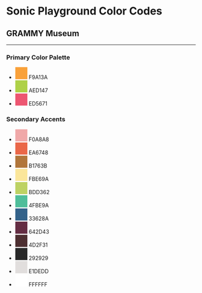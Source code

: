 # Sonic Playground Color Codes

## GRAMMY Museum

---

### Primary Color Palette

- <svg width="32" height="32" viewBox="0 0 16 16" xmlns="http://www.w3.org/2000/svg">
  <rect width="100%" height="100%" fill="#F9A13A"/>
  </svg>  F9A13A
- <svg width="32" height="32" viewBox="0 0 16 16" xmlns="http://www.w3.org/2000/svg">
  <rect width="100%" height="100%" fill="#AED147"/>
  </svg> AED147
- <svg width="32" height="32" viewBox="0 0 16 16" xmlns="http://www.w3.org/2000/svg">
  <rect width="100%" height="100%" fill="#ED5671"/>
  </svg> ED5671

### Secondary Accents

- <svg width="32" height="32" viewBox="0 0 16 16" xmlns="http://www.w3.org/2000/svg">
  <rect width="100%" height="100%" fill="#F0A8A8"/>
  </svg> F0A8A8
- <svg width="32" height="32" viewBox="0 0 16 16" xmlns="http://www.w3.org/2000/svg">
  <rect width="100%" height="100%" fill="#EA6748"/>
  </svg> EA6748
- <svg width="32" height="32" viewBox="0 0 16 16" xmlns="http://www.w3.org/2000/svg">
  <rect width="100%" height="100%" fill="#B1763B"/>
  </svg> B1763B
- <svg width="32" height="32" viewBox="0 0 16 16" xmlns="http://www.w3.org/2000/svg">
  <rect width="100%" height="100%" fill="#FBE69A"/>
  </svg> FBE69A
- <svg width="32" height="32" viewBox="0 0 16 16" xmlns="http://www.w3.org/2000/svg">
  <rect width="100%" height="100%" fill="#BDD263"/>
  </svg> BDD362
- <svg width="32" height="32" viewBox="0 0 16 16" xmlns="http://www.w3.org/2000/svg">
  <rect width="100%" height="100%" fill="#4FBE9A"/>
  </svg> 4FBE9A
- <svg width="32" height="32" viewBox="0 0 16 16" xmlns="http://www.w3.org/2000/svg">
  <rect width="100%" height="100%" fill="#33628A"/>
  </svg> 33628A
- <svg width="32" height="32" viewBox="0 0 16 16" xmlns="http://www.w3.org/2000/svg">
  <rect width="100%" height="100%" fill="#642D43"/>
  </svg> 642D43
- <svg width="32" height="32" viewBox="0 0 16 16" xmlns="http://www.w3.org/2000/svg">
  <rect width="100%" height="100%" fill="#4D2F31"/>
  </svg> 4D2F31
- <svg width="32" height="32" viewBox="0 0 16 16" xmlns="http://www.w3.org/2000/svg">
  <rect width="100%" height="100%" fill="#292929"/>
  </svg> 292929
- <svg width="32" height="32" viewBox="0 0 16 16" xmlns="http://www.w3.org/2000/svg">
  <rect width="100%" height="100%" fill="#E1DEDD"/>
  </svg> E1DEDD
- <svg width="32" height="32" viewBox="0 0 16 16" xmlns="http://www.w3.org/2000/svg">
  <rect width="100%" height="100%" fill="#FFFFFF"/>
  </svg> FFFFFF
